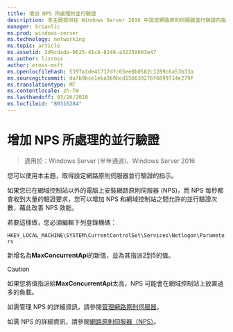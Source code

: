 ```yaml
---
title: 增加 NPS 所處理的並行驗證
description: 本主題提供在 Windows Server 2016 中設定網路原則伺服器並行驗證的指示。
manager: brianlic
ms.prod: windows-server
ms.technology: networking
ms.topic: article
ms.assetid: 2d9cdada-0625-41c8-8248-a32259b03e47
ms.author: lizross
author: eross-msft
ms.openlocfilehash: 5397a1de41717dfc65ee0b0582c1289c6a53b33a
ms.sourcegitcommit: da7b9bce1eba369bcd156639276f6899714e279f
ms.translationtype: MT
ms.contentlocale: zh-TW
ms.lasthandoff: 03/26/2020
ms.locfileid: "80316284"
---
```

# <a name="increase-concurrent-authentications-processed-by-nps"></a>增加 NPS 所處理的並行驗證

>適用於：Windows Server (半年通道)、Windows Server 2016

您可以使用本主題，取得設定網路原則伺服器並行驗證的指示。

如果您已在網域控制站以外的電腦上安裝網路原則伺服器 \(NPS\)，而 NPS 每秒都會收到大量的驗證要求，您可以增加 NPS 和網域控制站之間允許的並行驗證次數，藉此改善 NPS 效能。

若要這樣做，您必須編輯下列登錄機碼： 

`HKEY_LOCAL_MACHINE\SYSTEM\CurrentControlSet\Services\Netlogon\Parameters`

新增名為**MaxConcurrentApi**的新值，並為其指派2到5的值。 

>[!CAUTION]
>如果您將值指派給**MaxConcurrentApi**太高，NPS 可能會在網域控制站上放置過多的負載。

如需管理 NPS 的詳細資訊，請參閱[管理網路原則伺服器](nps-manage-top.md)。

如需 NPS 的詳細資訊，請參閱[網路原則伺服器（NPS）](nps-top.md)。